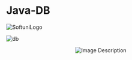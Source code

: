 # Java-DB

![SoftuniLogo](https://user-images.githubusercontent.com/110605865/183459408-9cc75814-de69-4b40-9ff4-edccdb15148a.png)


![db](https://github.com/MerianBlagoeva/Java-DB/assets/110605865/bff3dc68-712b-45cf-ab71-59ca0535783e)

<p align="center">
  <img src="https://ibb.co/J25SwMP"alt="Image Description">
</p>



